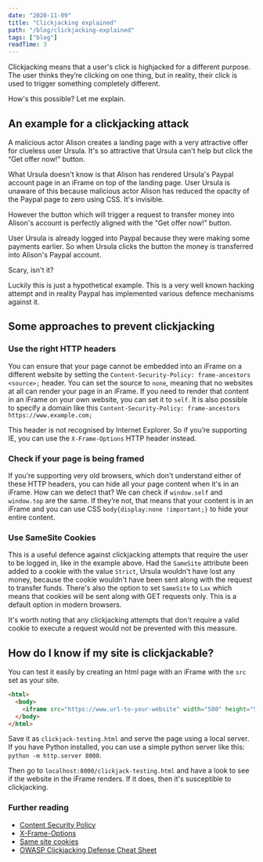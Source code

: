 ```yaml
---
date: "2020-11-09"
title: "Clickjacking explained"
path: "/blog/clickjacking-explained"
tags: ["blog"] 
readTime: 3
---
```


Clickjacking means that a user's click is highjacked for a different purpose.
The user thinks they’re clicking on one thing, but in reality, their click is used to trigger something completely different.

How's this possible? Let me explain.

<!--break-->

## An example for a clickjacking attack

A malicious actor Alison creates a landing page with a very attractive offer for clueless user Ursula.
It's so attractive that Ursula can't help but click the “Get offer now!” button.

What Ursula doesn't know is that Alison has rendered Ursula's Paypal account page in an iFrame on top of the landing page.
User Ursula is unaware of this because malicious actor Alison has reduced the opacity of the Paypal page to zero using CSS.
It's invisible.

However the button which will trigger a request to transfer money into Alison's account is perfectly aligned with the “Get offer now!” button.

User Ursula is already logged into Paypal because they were making some payments earlier.
So when Ursula clicks the button the money is transferred into Alison's Paypal account.

Scary, isn't it? 

Luckily this is just a hypothetical example.
This is a very well known hacking attempt and in reality Paypal has implemented various defence mechanisms against it.

## Some approaches to prevent clickjacking 

### Use the right HTTP headers

You can ensure that your page cannot be embedded into an iFrame on a different website by setting the `Content-Security-Policy: frame-ancestors <source>;` header.
You can set the source to `none`, meaning that no websites at all can render your page in an iFrame.
If you need to render that content in an iFrame on your own website, you can set it to `self`.
It is also possible to specify a domain like this `Content-Security-Policy: frame-ancestors https://www.example.com;`

This header is not recognised by Internet Explorer.
So if you’re supporting IE, you can use the `X-Frame-Options` HTTP header instead.

### Check if your page is being framed

If you’re supporting very old browsers, which don't understand either of these HTTP headers, you can hide all your page content when it's in an iFrame.
How can we detect that?
We can check if `window.self` and `window.top` are the same.
If they’re not, that means that your content is in an iFrame and you can use CSS `body{display:none !important;}` to hide your entire content.

### Use SameSite Cookies
 
This is a useful defence against clickjacking attempts that require the user to be logged in, like in the example above.
Had the `SameSite` attribute been added to a cookie with the value `Strict`, Ursula wouldn't have lost any money, because the cookie wouldn't have been sent along with the request to transfer funds.
There's also the option to set `SameSite` to `Lax` which means that cookies will be sent along with GET requests only.
This is a default option in modern browsers. 

It's worth noting that any clickjacking attempts that don't require a valid cookie to execute a request would not be prevented with this measure.

## How do I know if my site is clickjackable?

You can test it easily by creating an html page with an iFrame with the `src` set as your site.

```html
<html>
  <body>
    <iframe src="https://www.url-to-your-website" width="500" height="500"></iframe>
  </body>
</html>
```

Save it as `clickjack-testing.html` and serve the page using a local server.
If you have Python installed, you can use a simple python server like this: `python -m http.server 8000`.

Then go to `localhost:8000/clickjack-testing.html` and have a look to see if the website in the iFrame renders.
If it does, then it's susceptible to clickjacking.

### Further reading

- [Content Security Policy](https://developer.mozilla.org/en-US/docs/Web/HTTP/Headers/Content-Security-Policy/frame-ancestors)
- [X-Frame-Options](https://developer.mozilla.org/en-US/docs/Web/HTTP/Headers/X-Frame-Options)
- [Same site cookies](https://developer.mozilla.org/en-US/docs/Web/HTTP/Headers/Set-Cookie/SameSite)
- [OWASP Clickjacking Defense Cheat Sheet](https://cheatsheetseries.owasp.org/cheatsheets/Clickjacking_Defense_Cheat_Sheet.html)

